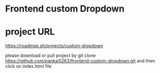 # Frontend custom Dropdown

# project URL
https://roadmap.sh/projects/custom-dropdown

please download or pull project by git clone https://github.com/pankaj5263/frontend-custom-dropdown.git
and then click on index.html file 
